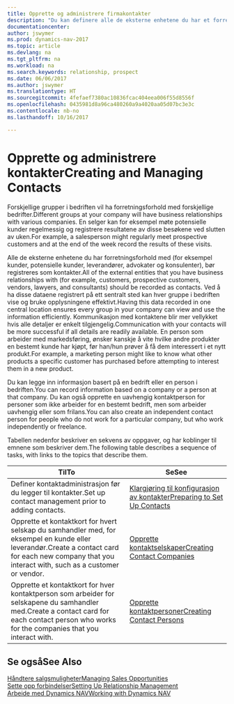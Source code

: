 ```yaml
---
title: Opprette og administrere firmakontakter
description: "Du kan definere alle de eksterne enhetene du har et forretningsforhold til (for eksempel prospekter, kunder, leverandører og konsulenter), som kontakter."
documentationcenter: 
author: jswymer
ms.prod: dynamics-nav-2017
ms.topic: article
ms.devlang: na
ms.tgt_pltfrm: na
ms.workload: na
ms.search.keywords: relationship, prospect
ms.date: 06/06/2017
ms.author: jswymer
ms.translationtype: HT
ms.sourcegitcommit: 4fefaef7380ac10836fcac404eea006f55d8556f
ms.openlocfilehash: 0435981d8a96ca480260a9a4020aa05d07bc3e3c
ms.contentlocale: nb-no
ms.lasthandoff: 10/16/2017

---
```

# <a name="creating-and-managing-contacts"></a><span data-ttu-id="02569-103">Opprette og administrere kontakter</span><span class="sxs-lookup"><span data-stu-id="02569-103">Creating and Managing Contacts</span></span>
<span data-ttu-id="02569-104">Forskjellige grupper i bedriften vil ha forretningsforhold med forskjellige bedrifter.</span><span class="sxs-lookup"><span data-stu-id="02569-104">Different groups at your company will have business relationships with various companies.</span></span> <span data-ttu-id="02569-105">En selger kan for eksempel møte potensielle kunder regelmessig og registrere resultatene av disse besøkene ved slutten av uken.</span><span class="sxs-lookup"><span data-stu-id="02569-105">For example, a salesperson might regularly meet prospective customers and at the end of the week record the results of these visits.</span></span>

<span data-ttu-id="02569-106">Alle de eksterne enhetene du har forretningsforhold med (for eksempel kunder, potensielle kunder, leverandører, advokater og konsulenter), bør registreres som kontakter.</span><span class="sxs-lookup"><span data-stu-id="02569-106">All of the external entities that you have business relationships with (for example, customers, prospective customers, vendors, lawyers, and consultants) should be recorded as contacts.</span></span> <span data-ttu-id="02569-107">Ved å ha disse dataene registrert på ett sentralt sted kan hver gruppe i bedriften vise og bruke opplysningene effektivt.</span><span class="sxs-lookup"><span data-stu-id="02569-107">Having this data recorded in one central location ensures every group in your company can view and use the information efficiently.</span></span> <span data-ttu-id="02569-108">Kommunikasjon med kontaktene blir mer vellykket hvis alle detaljer er enkelt tilgjengelig.</span><span class="sxs-lookup"><span data-stu-id="02569-108">Communication with your contacts will be more successful if all details are readily available.</span></span> <span data-ttu-id="02569-109">En person som arbeider med markedsføring, ønsker kanskje å vite hvilke andre produkter en bestemt kunde har kjøpt, før han/hun prøver å få dem interessert i et nytt produkt.</span><span class="sxs-lookup"><span data-stu-id="02569-109">For example, a marketing person might like to know what other products a specific customer has purchased before attempting to interest them in a new product.</span></span>

<span data-ttu-id="02569-110">Du kan legge inn informasjon basert på en bedrift eller en person i bedriften.</span><span class="sxs-lookup"><span data-stu-id="02569-110">You can record information based on a company or a person at that company.</span></span> <span data-ttu-id="02569-111">Du kan også opprette en uavhengig kontaktperson for personer som ikke arbeider for en bestemt bedrift, men som arbeider uavhengig eller som frilans.</span><span class="sxs-lookup"><span data-stu-id="02569-111">You can also create an independent contact person for people who do not work for a particular company, but who work independently or freelance.</span></span>

<span data-ttu-id="02569-112">Tabellen nedenfor beskriver en sekvens av oppgaver, og har koblinger til emnene som beskriver dem.</span><span class="sxs-lookup"><span data-stu-id="02569-112">The following table describes a sequence of tasks, with links to the topics that describe them.</span></span> 

| <span data-ttu-id="02569-113">Til</span><span class="sxs-lookup"><span data-stu-id="02569-113">To</span></span> | <span data-ttu-id="02569-114">Se</span><span class="sxs-lookup"><span data-stu-id="02569-114">See</span></span> |
| --- | --- |
| <span data-ttu-id="02569-115">Definer kontaktadministrasjon før du legger til kontakter.</span><span class="sxs-lookup"><span data-stu-id="02569-115">Set up contact management prior to adding contacts.</span></span> |[<span data-ttu-id="02569-116">Klargjøring til konfigurasjon av kontakter</span><span class="sxs-lookup"><span data-stu-id="02569-116">Preparing to Set Up Contacts</span></span>](marketing-setup-contacts.md) |
| <span data-ttu-id="02569-117">Opprette et kontaktkort for hvert selskap du samhandler med, for eksempel en kunde eller leverandør.</span><span class="sxs-lookup"><span data-stu-id="02569-117">Create a contact card for each new company that you interact with, such as a customer or vendor.</span></span> |[<span data-ttu-id="02569-118">Opprette kontaktselskaper</span><span class="sxs-lookup"><span data-stu-id="02569-118">Creating Contact Companies</span></span>](marketing-create-contact-companies.md) |
| <span data-ttu-id="02569-119">Opprette et kontaktkort for hver kontaktperson som arbeider for selskapene du samhandler med.</span><span class="sxs-lookup"><span data-stu-id="02569-119">Create a contact card for each contact person who works for the companies that you interact with.</span></span> |[<span data-ttu-id="02569-120">Opprette kontaktpersoner</span><span class="sxs-lookup"><span data-stu-id="02569-120">Creating Contact Persons</span></span>](marketing-create-contact-persons.md) |

## <a name="see-also"></a><span data-ttu-id="02569-121">Se også</span><span class="sxs-lookup"><span data-stu-id="02569-121">See Also</span></span>
[<span data-ttu-id="02569-122">Håndtere salgsmuligheter</span><span class="sxs-lookup"><span data-stu-id="02569-122">Managing Sales Opportunities</span></span>](marketing-manage-sales-opportunities.md)  
[<span data-ttu-id="02569-123">Sette opp forbindelser</span><span class="sxs-lookup"><span data-stu-id="02569-123">Setting Up Relationship Management</span></span>](marketing-setup-marketing.md)  
[<span data-ttu-id="02569-124">Arbeide med Dynamics NAV</span><span class="sxs-lookup"><span data-stu-id="02569-124">Working with Dynamics NAV</span></span>](ui-work-product.md)  

